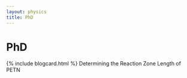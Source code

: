 ```yaml
---
layout: physics
title: PhD
---
```


# PhD
{% include blogcard.html %}
Determining the Reaction Zone Length of PETN

